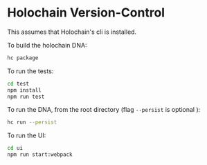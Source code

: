 # Holochain Version-Control

This assumes that Holochain's cli is installed.

To build the holochain DNA:

```bash
hc package
```

To run the tests:

```bash
cd test
npm install
npm run test
```

To run the DNA, from the root directory (flag `--persist` is optional ):

```bash
hc run --persist
```

To run the UI:
```bash
cd ui
npm run start:webpack
```
